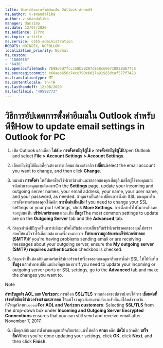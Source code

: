 ```yaml
---
title: วิธีการอัปเดตการตั้งค่าอีเมลใน Outlook สำหรับพีซี
ms.author: v-smandalika
author: v-smandalika
manager: dansimp
ms.date: 12/07/2020
ms.audience: ITPro
ms.topic: article
ms.service: o365-administration
ROBOTS: NOINDEX, NOFOLLOW
localization_priority: Normal
ms.custom:
- "1800018"
- "6436"
ms.openlocfilehash: 7b98d6d7fcc3b8b59207c868c606730828d677c8
ms.sourcegitcommit: c68aeb650c74cc790c6027a91965dcaf577f7428
ms.translationtype: MT
ms.contentlocale: th-TH
ms.lasthandoff: 12/08/2020
ms.locfileid: "49598773"
---
```

# <a name="how-to-update-email-settings-in-outlook-for-pc"></a><span data-ttu-id="1d783-102">วิธีการอัปเดตการตั้งค่าอีเมลใน Outlook สำหรับพีซี</span><span class="sxs-lookup"><span data-stu-id="1d783-102">How to update email settings in Outlook for PC</span></span>

1. <span data-ttu-id="1d783-103">เปิด Outlook แล้วเลือก **ไฟล์ > การตั้งค่าบัญชีผู้ใช้ > การตั้งค่าบัญชีผู้ใช้**</span><span class="sxs-lookup"><span data-stu-id="1d783-103">Open Outlook and select **File > Account Settings > Account Settings**.</span></span>

2. <span data-ttu-id="1d783-104">เลือกบัญชีผู้ใช้อีเมลที่คุณต้องการเปลี่ยนแปลงแล้วคลิก **เปลี่ยน**</span><span class="sxs-lookup"><span data-stu-id="1d783-104">Select the email account you want to change, and then click **Change**.</span></span> 

3. <span data-ttu-id="1d783-105">บนหน้า **การตั้งค่า** ให้อัปเดตชื่อเซิร์ฟเวอร์ขาเข้าและขาออกของคุณที่อยู่อีเมลชื่อผู้ใช้ของคุณและรหัสผ่านของคุณตามต้องการ</span><span class="sxs-lookup"><span data-stu-id="1d783-105">On the **Settings** page, update your incoming and outgoing server names, your email address, your name, your user name, and your password, as needed.</span></span> <span data-ttu-id="1d783-106">ถ้าคุณจำเป็นต้องเปลี่ยนการตั้งค่า SSL ของคุณหรือการตั้งค่าพอร์ตของคุณให้คลิก **การตั้งค่าเพิ่มเติม**</span><span class="sxs-lookup"><span data-stu-id="1d783-106">If you need to change your SSL settings or your port settings, click **More Settings**.</span></span> <span data-ttu-id="1d783-107">การตั้งค่าทั่วไปในการอัปเดตจะอยู่บนแท็บ **เซิร์ฟเวอร์ขาออก** และแท็บ **ขั้นสูง**</span><span class="sxs-lookup"><span data-stu-id="1d783-107">The most common settings to update are on the **Outgoing Server** tab and the **Advanced** tab.</span></span>

4. <span data-ttu-id="1d783-108">ถ้าคุณกำลังมีปัญหาในการส่งอีเมลหรือได้รับข้อความเกี่ยวกับเซิร์ฟเวอร์ขาออกของคุณให้ตรวจสอบให้แน่ใจว่าได้เลือกกล่องกาเครื่องหมายการ **รับรองความถูกต้องของเซิร์ฟเวอร์ขาออก (SMTP)**</span><span class="sxs-lookup"><span data-stu-id="1d783-108">If you're having problems sending email or are receiving messages about your outgoing server, ensure the **My outgoing server (SMTP) requires authentication** checkbox is checked.</span></span>

5. <span data-ttu-id="1d783-109">ถ้าคุณจำเป็นต้องอัปเดตพอร์ตเซิร์ฟเวอร์ขาเข้าหรือขาออกของคุณหรือการตั้งค่า SSL ให้ไปที่แท็บ **ขั้นสูง** แล้วทำการเปลี่ยนแปลงที่คุณต้องการ</span><span class="sxs-lookup"><span data-stu-id="1d783-109">If you need to update your incoming or outgoing server ports or SSL settings, go to the **Advanced** tab and make the changes you want to.</span></span>

> [!NOTE]
> <span data-ttu-id="1d783-110">**สำหรับลูกค้า AOL และ Verizon**: การเลือก **SSL/TLS** จากกล่องดรอปดาวน์ภายใต้การ **เชื่อมต่อที่เข้ารหัสลับเซิร์ฟเวอร์ขาเข้าและขาออก** ให้แน่ใจว่าคุณยังสามารถส่งและรับอีเมลได้หลังจากวันที่7พฤศจิกายน๒๐๑๗</span><span class="sxs-lookup"><span data-stu-id="1d783-110">**For AOL and Verizon customers**: Selecting **SSL/TLS** from the drop-down box under **Incoming and Outgoing Server Encrypted Connections** ensures that you can still send and receive email after November 7, 2017.</span></span>

6. <span data-ttu-id="1d783-111">เมื่อคุณอัปเดตการตั้งค่าของคุณเสร็จเรียบร้อยแล้วให้คลิก **ตกลง** คลิก **ถัดไป** แล้วคลิก **เสร็จสิ้น**</span><span class="sxs-lookup"><span data-stu-id="1d783-111">When you're done updating your settings, click **OK**, click **Next**, and then click **Finish**.</span></span>


